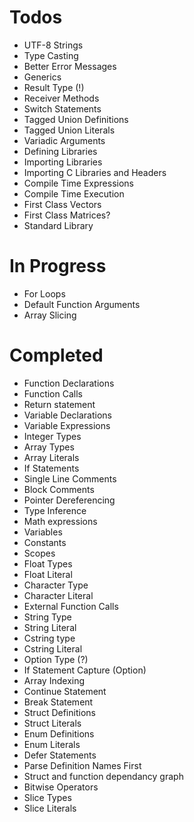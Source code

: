 # Todos
- UTF-8 Strings
- Type Casting
- Better Error Messages
- Generics
- Result Type (!)
- Receiver Methods
- Switch Statements
- Tagged Union Definitions
- Tagged Union Literals
- Variadic Arguments
- Defining Libraries
- Importing Libraries
- Importing C Libraries and Headers
- Compile Time Expressions
- Compile Time Execution
- First Class Vectors
- First Class Matrices?
- Standard Library

# In Progress
- For Loops
- Default Function Arguments
- Array Slicing

# Completed
- Function Declarations
- Function Calls
- Return statement
- Variable Declarations
- Variable Expressions
- Integer Types
- Array Types
- Array Literals
- If Statements
- Single Line Comments
- Block Comments
- Pointer Dereferencing
- Type Inference
- Math expressions
- Variables
- Constants
- Scopes
- Float Types
- Float Literal
- Character Type
- Character Literal
- External Function Calls
- String Type
- String Literal
- Cstring type
- Cstring Literal
- Option Type (?)
- If Statement Capture (Option)
- Array Indexing
- Continue Statement
- Break Statement
- Struct Definitions
- Struct Literals
- Enum Definitions
- Enum Literals
- Defer Statements
- Parse Definition Names First
- Struct and function dependancy graph
- Bitwise Operators
- Slice Types
- Slice Literals
